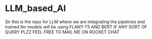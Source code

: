 # LLM_based_AI
Sir this is the repo for LLM where we are integrating the pipelines and trained llm models      will be using FLANT-T5 AND  BERT IF ANY SORT OF QUERY PLZZ FEEL FREE TO MAIL ME  ON ROCKET CHAT
